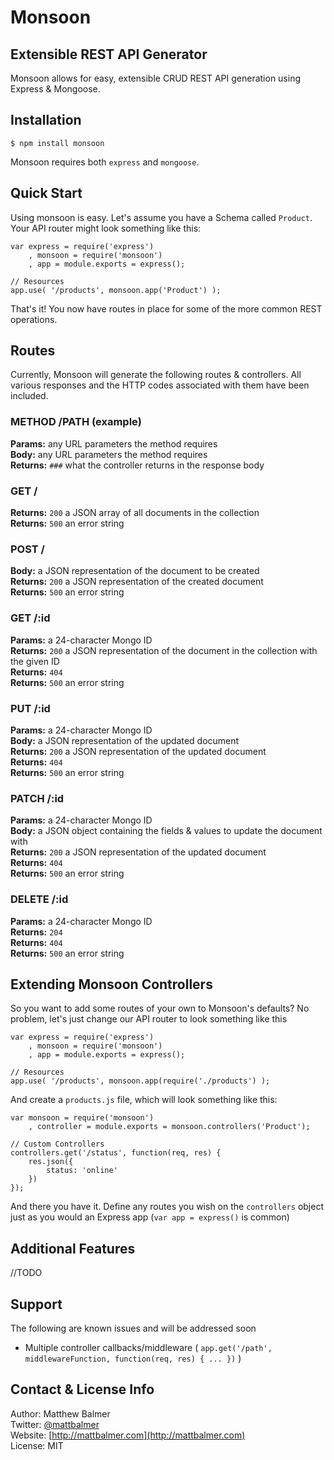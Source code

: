 # Monsoon
## Extensible REST API Generator

Monsoon allows for easy, extensible CRUD REST API generation using Express & Mongoose.

## Installation

    $ npm install monsoon
    
Monsoon requires both `express` and `mongoose`.

## Quick Start

Using monsoon is easy. Let's assume you have a Schema called `Product`. Your API router might look something like this:

    var express = require('express')
        , monsoon = require('monsoon')
        , app = module.exports = express();

    // Resources
    app.use( '/products', monsoon.app('Product') );

That's it! You now have routes in place for some of the more common REST operations.

## Routes

Currently, Monsoon will generate the following routes & controllers. All various responses and the HTTP codes associated with them have been included.

### METHOD /PATH (example)
**Params:** any URL parameters the method requires  
**Body:** any URL parameters the method requires  
**Returns:** `###` what the controller returns in the response body

### GET /
**Returns:** `200` a JSON array of all documents in the collection  
**Returns:** `500` an error string

### POST /
**Body:** a JSON representation of the document to be created  
**Returns:** `200` a JSON representation of the created document  
**Returns:** `500` an error string

### GET /:id
**Params:** a 24-character Mongo ID  
**Returns:** `200` a JSON representation of the document in the collection with the given ID  
**Returns:** `404`  
**Returns:** `500` an error string

### PUT /:id
**Params:** a 24-character Mongo ID  
**Body:** a JSON representation of the updated document  
**Returns:** `200` a JSON representation of the updated document  
**Returns:** `404`  
**Returns:** `500` an error string

### PATCH /:id
**Params:** a 24-character Mongo ID  
**Body:** a JSON object containing the fields & values to update the document with  
**Returns:** `200` a JSON representation of the updated document  
**Returns:** `404`  
**Returns:** `500` an error string

### DELETE /:id
**Params:** a 24-character Mongo ID  
**Returns:** `204`  
**Returns:** `404`  
**Returns:** `500` an error string

## Extending Monsoon Controllers

So you want to add some routes of your own to Monsoon's defaults? No problem, let's just change our API router to look something like this

    var express = require('express')
        , monsoon = require('monsoon')
        , app = module.exports = express();

    // Resources
    app.use( '/products', monsoon.app(require('./products') );

And create a `products.js` file, which will look something like this:

    var monsoon = require('monsoon')
        , controller = module.exports = monsoon.controllers('Product');

    // Custom Controllers
    controllers.get('/status', function(req, res) {
        res.json({
            status: 'online'
        })
    });

And there you have it. Define any routes you wish on the `controllers` object just as you would an Express app (`var app = express()` is common)

## Additional Features

//TODO

## Support

The following are known issues and will be addressed soon

* Multiple controller callbacks/middleware ( `app.get('/path', middlewareFunction, function(req, res) { ... })` )

## Contact & License Info

Author: Matthew Balmer  
Twitter: [@mattbalmer](http://twitter.com/mattbalmer)  
Website: [http://mattbalmer.com](http://mattbalmer.com)  
License: MIT
